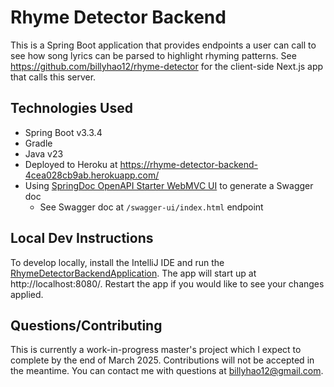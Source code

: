 # Rhyme Detector Backend

This is a Spring Boot application that provides endpoints a user can call to see how song lyrics can be parsed to highlight rhyming patterns. See https://github.com/billyhao12/rhyme-detector for the client-side Next.js app that calls this server.

## Technologies Used
* Spring Boot v3.3.4
* Gradle
* Java v23
* Deployed to Heroku at https://rhyme-detector-backend-4cea028cb9ab.herokuapp.com/
* Using [SpringDoc OpenAPI Starter WebMVC UI](https://mvnrepository.com/artifact/org.springdoc/springdoc-openapi-starter-webmvc-ui) to generate a Swagger doc
  - See Swagger doc at `/swagger-ui/index.html` endpoint

## Local Dev Instructions
To develop locally, install the IntelliJ IDE and run the [RhymeDetectorBackendApplication](src/main/java/com/example/rhymedetectorbackend/RhymeDetectorBackendApplication.java). The app will start up at http://localhost:8080/. Restart the app if you would like to see your changes applied.

## Questions/Contributing
This is currently a work-in-progress master's project which I expect to complete by the end of March 2025. Contributions will not be accepted in the meantime. You can contact me with questions at [billyhao12@gmail.com](mailto:billyhao12@gmail.com).

